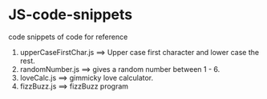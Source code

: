 # JS-code-snippets
code snippets of code for reference

1. upperCaseFirstChar.js ==> Upper case first character and lower case the rest.
2. randomNumber.js ==> gives a random number between 1 - 6.
3. loveCalc.js ==> gimmicky love calculator.
4. fizzBuzz.js ==> fizzBuzz program
